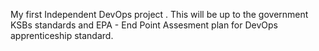 My first Independent DevOps project . 
This will be up to the government KSBs standards and EPA - End Point Assesment plan for DevOps apprenticeship standard. 